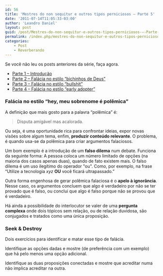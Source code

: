 ```yaml
---
id: 56
title: 'Mestres do non sequitur e outros tipos perniciosos – Parte 5'
date: '2011-07-14T11:05:33-03:00'
author: 'Leandro Daniel'
layout: post
guid: /post/Mestres-do-non-sequitur-e-outros-tipos-perniciosos-–-Parte-5.aspx
permalink: /index.php/mestres-do-non-sequitur-e-outros-tipos-perniciosos-parte-5/
categories:
    - Post
    - Reverberando
---
```


Se você não leu os posts anteriores da série, faça agora.

- [Parte 1 – Introdução](http://www.leandrodaniel.com/post/Mestres-do-non-sequitur-e-outros-tipos-perniciosos-%E2%80%93-Parte-2)
- [Parte 2 – Falácia no estilo “bichinhos de Deus”](http://www.leandrodaniel.com/post/Mestres-do-non-sequitur-e-outros-tipos-perniciosos-%E2%80%93-Parte-2)
- [Parte 3 – Falácia no estilo “bullshit”](http://www.leandrodaniel.com/post/Mestres-do-non-sequitur-e-outros-tipos-perniciosos-%E2%80%93-Parte-3)
- [Parte 4 – Falácia no estilo “early adopter”](http://www.leandrodaniel.com/post/Mestres-do-non-sequitur-e-outros-tipos-perniciosos-–-Parte-4)

### Falácia no estilo “hey, meu sobrenome é polêmica”

A definição que mais gosto para a palavra “polêmica” é:

> Disputa amigável mas acalorada.

Ou seja, é uma oportunidade rica para confrontar ideias, expor novas visões sobre algum tema, enfim, **produzir conteúdo relevante**. O problema, é quando usa-se da polêmica para criar argumentos falaciosos.

Um bom exemplo é a introdução de um **falso dilema** num debate. Funciona da seguinte forma: A pessoa coloca um número limitado de opções (na maioria dos casos apenas duas), quando de fato existem mais. O falso dilema é um uso ilegítimo do operador "ou". Como, por exemplo, na frase “Utilize a tecnologia *xyz* **OU** você ficará ultrapassado.”

Outra forma engenhosa de gerar polêmica falaciosa é o **apelo à ignorância**. Nesse caso, os argumentos concluem que algo é verdadeiro por não se ter provado que é falso, ou conclui que algo é falso porque não se provou que é verdadeiro.

Há ainda a possibilidade do interlocutor se valer de uma **pergunta complexa** onde dois tópicos sem relação, ou de relação duvidosa, são conjugados e tratados como uma única proposição.

### Seek &amp; Destroy

Dois exercícios para identificar e matar esse tipo de falácia.

Identifique as opções dadas e mostre (de preferência com um exemplo) que há pelo menos uma opção adicional.

Identifique as duas proposições conectadas e mostre que acreditar numa não implica acreditar na outra.